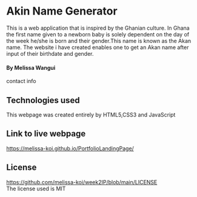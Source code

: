 # Akin Name Generator

This is a web application that is inspired by the Ghanian culture. In Ghana the first name given to a newborn baby is solely dependent on the day of the week he/she is born and their gender.This name is known as the Akan name. The website i have created enables one to get an Akan name after input of their birthdate and gender.

#### By Melissa Wangui 
contact info
## Technologies used
This webpage was created entirely by HTML5,CSS3 and JavaScript
## Link to live webpage
<https://melissa-koi.github.io/PortfolioLandingPage/>
## License
<https://github.com/melissa-koi/week2IP/blob/main/LICENSE><br>
The license used is MIT
